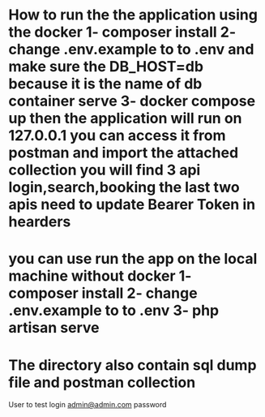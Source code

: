 
How to run the the application using the docker
1- composer install 
2- change .env.example to to .env and make sure the DB_HOST=db because it is the name of db container serve
3- docker compose up
then the application will run on 127.0.0.1 you can access it from postman and import the attached collection
you will find 3 api login,search,booking the last two apis need to update Bearer Token in hearders
==========================
you can use run the app on the local machine without docker 
1- composer install 
2- change .env.example to to .env 
3- php artisan serve
==========================
The directory also contain sql dump file and postman collection
=========================
User to test login
admin@admin.com
password
